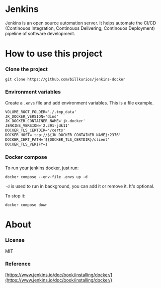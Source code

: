 # Jenkins

Jenkins is an open source automation server. It helps automate the CI/CD (Continouos Integration, Continouos Delivering, Continouos Deployment) pipeline of software development.

# How to use this project
### Clone the project
```shell
git clone https://github.com/billkurios/jenkins-docker
```

### Environment variables
Create a `.envs` file and add environment variables. 
This is a file example.
```txt
VOLUME_ROOT_FOLDER='./.tmp_data'
JK_DOCKER_VERSION='dind'
JK_DOCKER_CONTAINER_NAME='jk-docker'
JENKINS_VERSION='2.391-jdk11'
DOCKER_TLS_CERTDIR='/certs'
DOCKER_HOST='tcp://${JK_DOCKER_CONTAINER_NAME}:2376'
DOCKER_CERT_PATH='${DOCKER_TLS_CERTDIR}/client'
DOCKER_TLS_VERIFY=1
```

### Docker compose
To run your jenkins docker, just run:
```shell
docker compose --env-file .envs up -d
```

`-d` is used to run in background, you can add it or remove it. It's optional.

To stop it:
```shell
docker compose down
```

# About
### License
MIT

### Reference
[https://www.jenkins.io/doc/book/installing/docker/](https://www.jenkins.io/doc/book/installing/docker/)